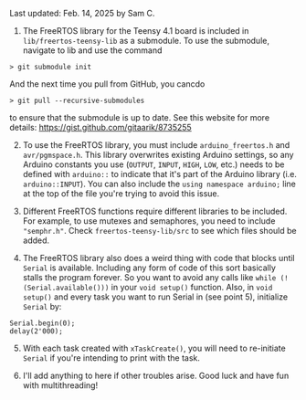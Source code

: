 Last updated: Feb. 14, 2025 by Sam C.

1. The FreeRTOS library for the Teensy 4.1 board is included in ```lib/freertos-teensy-lib``` as a submodule. To use the submodule, navigate to lib and use the command
```
> git submodule init
```
And the next time you pull from GitHub, you cancdo 
```
> git pull --recursive-submodules
``` 
to ensure that the submodule is up to date. See this website for more details: https://gist.github.com/gitaarik/8735255

2. To use the FreeRTOS library, you must include ```arduino_freertos.h``` and ```avr/pgmspace.h```. This library overwrites existing Arduino settings, so any Arduino constants you use (```OUTPUT```, ```INPUT```, ```HIGH```, ```LOW```, etc.) needs to be defined with ```arduino::``` to indicate that it's part of the Arduino library (i.e. ```arduino::INPUT```). You can also include the  ```using namespace arduino;``` line at the top of the file you're trying to avoid this issue.

3. Different FreeRTOS functions require different libraries to be included. For example, to use mutexes and semaphores, you need to include ```"semphr.h"```. Check ```freertos-teensy-lib/src``` to see which files should be added.

4. The FreeRTOS library also does a weird thing with code that blocks until ```Serial``` is available. Including any form of code of this sort basically stalls the program forever. So you want to avoid any calls like ```while (!(Serial.available()))``` in your ```void setup()``` function. Also, in ```void setup()``` and every task you want to run Serial in (see point 5), initialize ```Serial``` by:
```
Serial.begin(0);
delay(2'000);
```

5. With each task created with ```xTaskCreate()```, you will need to re-initiate ```Serial``` if you're intending to print with the task.

6. I'll add anything to here if other troubles arise. Good luck and have fun with multithreading!
